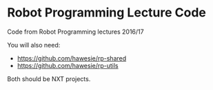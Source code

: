 # Robot Programming Lecture Code

Code from Robot Programming lectures 2016/17

You will also need: 
 * https://github.com/hawesie/rp-shared
 * https://github.com/hawesie/rp-utils

Both should be NXT projects.